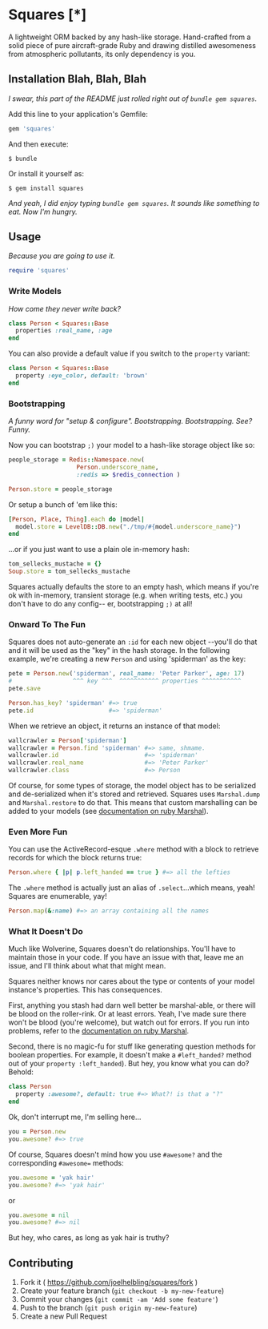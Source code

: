 # Squares \[\*\]

A lightweight ORM backed by any hash-like storage.  Hand-crafted from a solid piece of pure
aircraft-grade Ruby and drawing distilled awesomeness from atmospheric pollutants, its only
dependency is you.

## Installation Blah, Blah, Blah

_I swear, this part of the README just rolled right out of `bundle gem squares`._

Add this line to your application's Gemfile:

```ruby
gem 'squares'
```

And then execute:

    $ bundle

Or install it yourself as:

    $ gem install squares

_And yeah, I did enjoy typing `bundle gem squares`.  It sounds like something to
eat.  Now I'm hungry._

## Usage

_Because you are going to use it._

```ruby
require 'squares'
```

### Write Models

_How come they never write back?_

```ruby
class Person < Squares::Base
  properties :real_name, :age
end
```

You can also provide a default value if you switch to the `property` variant:

```ruby
class Person < Squares::Base
  property :eye_color, default: 'brown'
end
```

### Bootstrapping

_A funny word for "setup & configure".  Bootstrapping.  Bootstrapping.  See?  Funny._

Now you can bootstrap `;)` your model to a hash-like storage object like so:

```ruby
people_storage = Redis::Namespace.new(
                   Person.underscore_name,
                   :redis => $redis_connection )

Person.store = people_storage
```

Or setup a bunch of 'em like this:

```ruby
[Person, Place, Thing].each do |model|
  model.store = LevelDB::DB.new("./tmp/#{model.underscore_name}")
end
```

...or if you just want to use a plain ole in-memory hash:

```ruby
tom_sellecks_mustache = {}
Soup.store = tom_sellecks_mustache
```

Squares actually defaults the store to an empty hash, which means if you're ok
with in-memory, transient storage (e.g. when writing tests, etc.) you don't have
to do any config-- er, bootstrapping `;)` at all!

### Onward To The Fun

Squares does not auto-generate an `:id` for each new object --you'll do that
and it will be used as the "key" in the hash storage.  In the following example,
we're creating a new `Person` and using 'spiderman' as the key:

```ruby
pete = Person.new('spiderman', real_name: 'Peter Parker', age: 17)
#                 ^^^ key ^^^  ^^^^^^^^^^^ properties ^^^^^^^^^^^
pete.save

Person.has_key? 'spiderman' #=> true
pete.id                     #=> 'spiderman'
```

When we retrieve an object, it returns an instance of that model:

```ruby
wallcrawler = Person['spiderman']
wallcrawler = Person.find 'spiderman' #=> same, shmame.
wallcrawler.id                        #=> 'spiderman'
wallcrawler.real_name                 #=> 'Peter Parker'
wallcrawler.class                     #=> Person
```

Of course, for some types of storage, the model object has to be serialized and
de-serialized when it's stored and retrieved.  Squares uses `Marshal.dump` and
`Marshal.restore` to do that.  This means that custom marshalling can be added
to your models (see [documentation on ruby Marshal][marshal]).

### Even More Fun

You can use the ActiveRecord-esque `.where` method with a block to retrieve records
for which the block returns true:

```ruby
Person.where { |p| p.left_handed == true } #=> all the lefties
```

The `.where` method is actually just an alias of `.select`...which means, yeah!
Squares are enumerable, yay!

```ruby
Person.map(&:name) #=> an array containing all the names
```

### What It Doesn't Do

Much like Wolverine, Squares doesn't do relationships.  You'll have to
maintain those in your code.  If you have an issue with that, leave me
an issue, and I'll think about what that might mean.

Squares neither knows nor cares about the type or contents of your model
instance's properties.  This has consequences.

First, anything you stash had darn well better be marshal-able, or there
will be blood on the roller-rink.  Or at least errors.  Yeah, I've made
sure there won't be blood (you're welcome), but watch out for errors.
If you run into problems, refer to the [documentation on ruby Marshal][marshal].

Second, there is no magic-fu for stuff like generating question methods
for boolean properties.  For example, it doesn't make a `#left_handed?` method
out of your `property :left_handed`).  But hey, you know what you can
do?  Behold:

```ruby
class Person
  property :awesome?, default: true #=> What?! is that a "?"
end
```

Ok, don't interrupt me, I'm selling here...

```ruby
you = Person.new
you.awesome? #=> true
```

Of course, Squares doesn't mind how you use `#awesome?` and the corresponding `#awesome=` methods:

```ruby
you.awesome = 'yak hair'
you.awesome? #=> 'yak hair'
```

or

```ruby
you.awesome = nil
you.awesome? #=> nil
```

But hey, who cares, as long as yak hair is truthy?

[marshal]:http://www.ruby-doc.org/core-2.1.5/Marshal.html

## Contributing

1. Fork it ( https://github.com/joelhelbling/squares/fork )
2. Create your feature branch (`git checkout -b my-new-feature`)
3. Commit your changes (`git commit -am 'Add some feature'`)
4. Push to the branch (`git push origin my-new-feature`)
5. Create a new Pull Request

